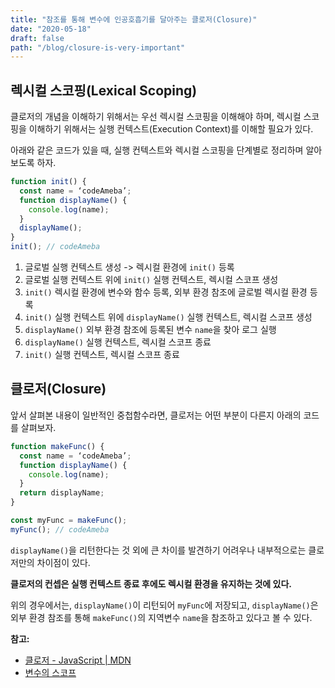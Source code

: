 ```yaml
---
title: "참조를 통해 변수에 인공호흡기를 달아주는 클로저(Closure)"
date: "2020-05-18"
draft: false
path: "/blog/closure-is-very-important"
---
```


## 렉시컬 스코핑(Lexical Scoping)
클로저의 개념을 이해하기 위해서는 우선 렉시컬 스코핑을 이해해야 하며, 렉시컬 스코핑을 이해하기 위해서는 실행 컨텍스트(Execution Context)를 이해할 필요가 있다.

아래와 같은 코드가 있을 때, 실행 컨텍스트와 렉시컬 스코핑을 단계별로 정리하며 알아보도록 하자.

```js
function init() {
  const name = ‘codeAmeba’;
  function displayName() {
    console.log(name);
  }
  displayName();
}
init(); // codeAmeba
```

1. 글로벌 실행 컨텍스트 생성 -> 렉시컬 환경에 `init()` 등록
2. 글로벌 실행 컨텍스트 위에 `init()` 실행 컨텍스트, 렉시컬 스코프 생성 
3. `init()` 렉시컬 환경에 변수와 함수 등록, 외부 환경 참조에 글로벌 렉시컬 환경 등록
4. `init()` 실행 컨텍스트 위에 `displayName()` 실행 컨텍스트, 렉시컬 스코프 생성 
5. `displayName()` 외부 환경 참조에 등록된  변수 `name`을 찾아 로그 실행
6. `displayName()` 실행 컨텍스트, 렉시컬 스코프 종료
7. `init()` 실행 컨텍스트, 렉시컬 스코프 종료

## 클로저(Closure)
앞서 살펴본 내용이 일반적인 중첩함수라면, 클로저는 어떤 부분이 다른지 아래의 코드를 살펴보자.

```js
function makeFunc() {
  const name = ‘codeAmeba’;
  function displayName() {
    console.log(name);
  }
  return displayName;
}

const myFunc = makeFunc();
myFunc(); // codeAmeba
```

`displayName()`을 리턴한다는 것 외에 큰 차이를 발견하기 어려우나 내부적으로는 클로저만의 차이점이 있다.

**클로저의 컨셉은 실행 컨텍스트 종료 후에도 렉시컬 환경을 유지하는 것에 있다.**

위의 경우에서는,  `displayName()`이 리턴되어 `myFunc`에 저장되고, `displayName()`은 외부 환경 참조를 통해  `makeFunc()`의 지역변수 `name`을 참조하고 있다고 볼 수 있다.

**참고:**
- [클로저 - JavaScript | MDN](https://developer.mozilla.org/ko/docs/Web/JavaScript/Guide/Closures)
- [변수의 스코프](https://ko.javascript.info/closure)
